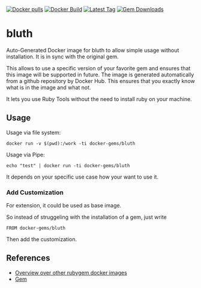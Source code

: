 [![Docker pulls](https://img.shields.io/docker/pulls/rubygem/bluth.svg)](https://hub.docker.com/r/rubygem/bluth/)
[![Docker Build](https://img.shields.io/docker/automated/rubygem/bluth.svg)](https://hub.docker.com/r/rubygem/bluth/)
[![Latest Tag](https://img.shields.io/github/tag/docker-rubygem/bluth.svg)](https://hub.docker.com/r/rubygem/bluth/)
[![Gem Downloads](https://img.shields.io/gem/dt/bluth.svg)](https://rubygems.org/gems/bluth/)
# bluth

Auto-Generated Docker image for bluth to allow simple usage without installation.
It is in sync with the original gem.

This allows to use a specific version of your favorite gem and ensures that this image will be supported in future.
The image is generated automatically from a github repository by Docker Hub.
This ensures that you exactly know what is in the image and what not.

It lets you use Ruby Tools without the need to install ruby on your machine.

## Usage

Usage via file system:

`docker run -v $(pwd):/work -ti docker-gems/bluth`

Usage via Pipe:

`echo "test" | docker run -ti docker-gems/bluth`

It depends on your specific use case how your want to use it.

### Add Customization

For extension, it could be used as base image.

So instead of struggeling with the installation of a gem, just write

`FROM docker-gems/bluth`

Then add the customization.

## References

 - [Overview over other rubygem docker images](https://github.com/thinkbot/docker-rubygem)
 - [Gem](https://rubygems.org/gems/bluth/)
